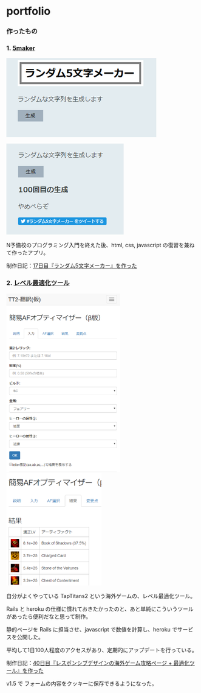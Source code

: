 
# portfolio

### 作ったもの

### 1. [5maker](https://hukurouo.github.io/5maker/five.html)

![ss1](https://raw.githubusercontent.com/hukurouo/portfolio/images/rapture_20190428221345.png)

![ss2](https://raw.githubusercontent.com/hukurouo/portfolio/images/rapture_20190428221346.png)

N予備校のプログラミング入門を終えた後、html, css, javascript の復習を兼ねて作ったアプリ。

制作日記：[17日目『ランダム5文字メーカー』を作った](https://hukurounikki.hatenablog.jp/entry/2019/04/28/225140)  
  

  
  
    
    
### 2. [レベル最適化ツール](https://tt2japanese.herokuapp.com/optimiser)


<img src="https://raw.githubusercontent.com/hukurouo/portfolio/images/af_1.png" width=300px>

<img src="https://raw.githubusercontent.com/hukurouo/portfolio/images/af_2.png" width=250px>

自分がよくやっている TapTitans2 という海外ゲームの、レベル最適化ツール。

Rails と heroku の仕様に慣れておきたかったのと、あと単純にこういうツールがあったら便利だなと思って制作。

静的ページを Rails に担当させ、javascript で数値を計算し、heroku でサービスを公開した。

平均して1日100人程度のアクセスがあり、定期的にアップデートを行っている。

制作日記：[40日目『レスポンシブデザインの海外ゲーム攻略ページ + 最適化ツール』を作った](https://hukurounikki.hatenablog.jp/entry/2019/05/21/231621)

v1.5 で フォームの内容をクッキーに保存できるようになった。
